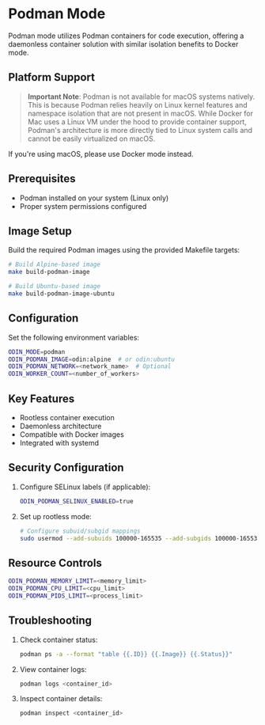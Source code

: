# Podman Mode

Podman mode utilizes Podman containers for code execution, offering a daemonless container solution with similar isolation benefits to Docker mode.

## Platform Support

> **Important Note**: Podman is not available for macOS systems natively. This is because Podman relies heavily on Linux kernel features and namespace isolation that are not present in macOS. While Docker for Mac uses a Linux VM under the hood to provide container support, Podman's architecture is more directly tied to Linux system calls and cannot be easily virtualized on macOS.

If you're using macOS, please use Docker mode instead.

## Prerequisites

- Podman installed on your system (Linux only)
- Proper system permissions configured

## Image Setup

Build the required Podman images using the provided Makefile targets:

```bash
# Build Alpine-based image
make build-podman-image

# Build Ubuntu-based image
make build-podman-image-ubuntu
```

## Configuration

Set the following environment variables:

```bash
ODIN_MODE=podman
ODIN_PODMAN_IMAGE=odin:alpine  # or odin:ubuntu
ODIN_PODMAN_NETWORK=<network_name>  # Optional
ODIN_WORKER_COUNT=<number_of_workers>
```

## Key Features

- Rootless container execution
- Daemonless architecture
- Compatible with Docker images
- Integrated with systemd

## Security Configuration

1. Configure SELinux labels (if applicable):
   ```bash
   ODIN_PODMAN_SELINUX_ENABLED=true
   ```

2. Set up rootless mode:
   ```bash
   # Configure subuid/subgid mappings
   sudo usermod --add-subuids 100000-165535 --add-subgids 100000-165535 $USER
   ```

## Resource Controls

```bash
ODIN_PODMAN_MEMORY_LIMIT=<memory_limit>
ODIN_PODMAN_CPU_LIMIT=<cpu_limit>
ODIN_PODMAN_PIDS_LIMIT=<process_limit>
```

## Troubleshooting

1. Check container status:
   ```bash
   podman ps -a --format "table {{.ID}} {{.Image}} {{.Status}}"
   ```

2. View container logs:
   ```bash
   podman logs <container_id>
   ```

3. Inspect container details:
   ```bash
   podman inspect <container_id>
   ```